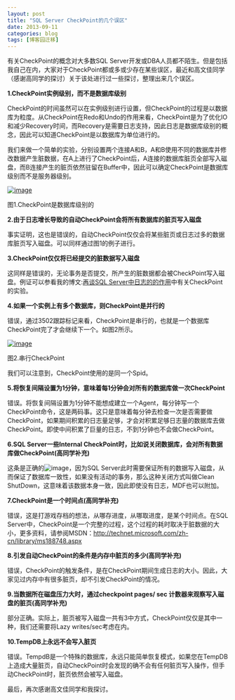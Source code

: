 ```yaml
---
layout: post
title: "SQL Server CheckPoint的几个误区"
date: 2013-09-11
categories: blog
tags: [博客园迁移]
---
```


有关CheckPoint的概念对大多数SQL Server开发或DBA人员都不陌生。但是包括我自己在内，大家对于CheckPoint都或多或少存在某些误区，最近和高文佳同学（感谢高同学的探讨）关于该处进行过一些探讨，整理出来几个误区。

**1.CheckPoint实例级别，而不是数据库级别**

CheckPoint的时间虽然可以在实例级别进行设置，但CheckPoint的过程是以数据库为粒度。从CheckPoint在Redo和Undo的作用来看，CheckPoint是为了优化IO和减少Recovery时间，而Recovery是需要日志支持，因此日志是数据库级别的概念，因此可以知道CheckPoint是以数据库为单位进行的。

我们来做一个简单的实验，分别设置两个连接A和B，A和B使用不同的数据库并修改数据产生脏数据，在A上进行了CheckPoint后，A连接的数据库脏页全部写入磁盘，而B连接产生的脏页依然驻留在Buffer中，因此可以确定CheckPoint是数据库级别而不是服务器级别。

[![image](https://cdn.jsdelivr.net/gh/careyson/careyson.github.io@main/assets/images/2013-09-11-sql-server-checkpoint/sql-server-checkpoint-11173404-be1ab25d110f466c93004db8d560db97.jpg)](//images0.cnblogs.com/blog/35368/201309/11173402-affb9600e70640aa96a28a6e56731981.jpg)

图1.CheckPoint是数据库级别的

**2.由于日志增长导致的自动CheckPoint会将所有数据库的脏页写入磁盘**

事实证明，这也是错误的，自动CheckPoint仅仅会将某些脏页或日志过多的数据库脏页写入磁盘。可以同样通过图1的例子进行。

**3.CheckPoint仅仅将已经提交的脏数据写入磁盘**

这同样是错误的，无论事务是否提交，所产生的脏数据都会被CheckPoint写入磁盘。例证可以参看我的博文:[再谈SQL Server中日志的的作用](http://www.cnblogs.com/CareySon/p/3308926.html)中有关CheckPoint的实验。

**4.如果一个实例上有多个数据库，则CheckPoint是并行的**

错误，通过3502跟踪标记来看，CheckPoint是串行的，也就是一个数据库CheckPoint完了才会继续下一个。如图2所示。

[![image](https://cdn.jsdelivr.net/gh/careyson/careyson.github.io@main/assets/images/2013-09-11-sql-server-checkpoint/sql-server-checkpoint-11173405-9333f7c4d52945d48fe2fe0c7355a70d.jpg)](//images0.cnblogs.com/blog/35368/201309/11173404-f41e92b245074196bc5f7058d23cbfb9.jpg)

图2.串行CheckPoint

我们可以注意到，CheckPoint使用的是同一个Spid。

**5.将恢复间隔设置为1分钟，意味着每1分钟会对所有的数据库做一次CheckPoint**

错误。将恢复间隔设置为1分钟不能想成建立一个Agent，每分钟写一个CheckPoint命令，这是两码事。这只是意味着每分钟去检查一次是否需要做CheckPoint，如果期间积累的日志量足够，才会对积累足够日志量的数据库去做CheckPoint。即使中间积累了巨量的日志，不到1分钟也不会做CheckPoint。

**6.SQL Server一些Internal CheckPoint时，比如说关闭数据库，会对所有数据库做CheckPoint\(高同学补充\)**

这条是正确的![image](https://cdn.jsdelivr.net/gh/careyson/careyson.github.io@main/assets/images/2013-09-11-sql-server-checkpoint/sql-server-checkpoint-11173405-bd018a6569ca485caec20b25f5ee351d.png)，因为SQL Server此时需要保证所有的数据写入磁盘，从而保证了数据库一致性，如果没有活动的事务，那么这种关闭方式叫做Clean ShutDown，这意味着该数据本身一致，因此即使没有日志，MDF也可以附加。

**7.CheckPoint是一个时间点\(高同学补充\)**

错误，这是打游戏存档的想法，从哪存进度，从哪取进度，是某个时间点。在SQL Server中，CheckPoint是一个完整的过程，这个过程的耗时取决于脏数据的大小，更多资料，请参阅MSDN：<http://technet.microsoft.com/zh-cn/library/ms188748.aspx>

**8.引发自动CheckPoint的条件是内存中脏页的多少\(高同学补充\)**

错误，CheckPoint的触发条件，是在CheckPoint期间生成日志的大小。因此，大家见过内存中有很多脏页，却不引发CheckPoint的情况。

**9.当数据所在磁盘压力大时，通过checkpoint pages/ sec 计数器来观察写入磁盘的脏页\(高同学补充\)**

部分正确。实际上，脏页被写入磁盘一共有3中方式，CheckPoint仅仅是其中一种，我们还需要将Lazy writes/sec考虑在内。

**10.TempDB上永远不会写入脏页**

错误。TempdB是一个特殊的数据库，永远只能简单恢复模式，如果您在TempDB上造成大量脏页，自动CheckPoint时会发现的确不会有任何脏页写入操作，但手动CheckPoint时，脏页依然会被写入磁盘。

最后，再次感谢高文佳同学和我探讨。
